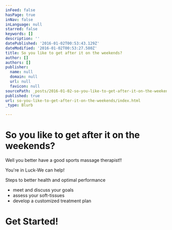```yaml
---
inFeed: false
hasPage: true
inNav: false
inLanguage: null
starred: false
keywords: []
description: ''
datePublished: '2016-01-02T00:53:43.129Z'
dateModified: '2016-01-02T00:53:27.580Z'
title: So you like to get after it on the weekends?
author: []
authors: []
publisher:
  name: null
  domain: null
  url: null
  favicon: null
sourcePath: _posts/2016-01-02-so-you-like-to-get-after-it-on-the-weekends.md
published: true
url: so-you-like-to-get-after-it-on-the-weekends/index.html
_type: Blurb

---
```

# So you like to get after it on the weekends?

Well you better have a good sports massage therapist!!

You're in Luck-We can help!

Steps to better health and optimal performance

* meet and discuss your goals
* assess your soft-tissues
* develop a customized treatment plan

# Get Started!